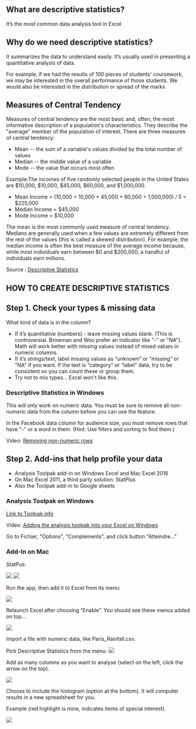 ## What are descriptive statistics?
It’s the most common data analysis tool in Excel 

## Why do we need descriptive statistics? 
It summarizes the data to understand easily. It’s usually used in presenting a quantitative analysis of data.  

For example, if we had the results of 100 pieces of students' coursework, 
we may be interested in the overall performance of those students. 
We would also be interested in the distribution or spread of the marks

## Measures of Central Tendency
Measures of central tendency are the most basic and, often, the most informative description of a population's characteristics. 
They describe the "average" member of the population of interest. 
There are three measures of central tendency:
 * Mean -- the sum of a variable's values divided by the total number of values
 * Median -- the middle value of a variable
 * Mode -- the value that occurs most often
 
Example:The incomes of five randomly selected people in the United States are $10,000, $10,000, $45,000, $60,000, and $1,000,000.
  * Mean Income = (10,000 + 10,000 + 45,000 + 60,000 + 1,000,000) / 5 = $225,000
  * Median Income = $45,000 
  * Mode Income = $10,000
  
The mean is the most commonly used measure of central tendency. 
Medians are generally used when a few values are extremely different from the rest of the values (this is called a skewed distribution).
For example, the median income is often the best measure of the average income because,
while most individuals earn between $0 and $200,000, a handful of individuals earn millions.

Source : [Descriptive Statistics](https://www.researchconnections.org/childcare/datamethods/descriptivestats.jsp)


## HOW TO CREATE DESCRIPTIVE STATISTICS
## Step 1. Check your types & missing data

What kind of data is in the column?
* If it’s quantitative (numbers) - leave missing values blank. (This is controversial. Browman and Woo prefer an indicator like "-" or "NA"). Math will work better with missing values instead of mixed values in numeric columns.
* If it’s strings/text, label missing values as “unknown” or “missing” or "NA" if you want. If the text is “category” or “label” data, try to be consistent so you can count these or group them.
* Try not to mix types... Excel won't like this.

### Descriptive Statistics in Windows

This will only work on numeric data.  You must be sure to remove all non-numeric data from the column before you can use the feature.

In the Facebook data column for audience size, you must remove rows that have "-" or a word in them.  (Hint: Use filters and sorting to find them.)

Video: [Removing non-numeric rows](https://youtu.be/8WdZciRZkuE)

## Step 2. Add-ins that help profile your data

* Analysis Toolpak add-in on Windows Excel and
Mac Excel 2016
* On Mac Excel 2011, a third party solution: StatPlus
* Also the Toolpak add-in to Google sheets

### Analysis Toolpak on Windows

[Link to Toolpak info](http://www.excel-easy.com/data-analysis/analysis-toolpak.html
)

Video: [Adding the analysis toolpak into your Excel on Windows](https://youtu.be/ZiwVY9DZ6RQ)

Go to Fichier, "Options", "Complements", and click button "Atteindre..."

### Add-In on Mac

StatPus:

<img src="assets/Histograms-83030.png">

<img src="assets/DescriptiveStats-7b7b7.png">

Run the app, then add it to Excel from its menu:

<img src="assets/DescriptiveStats-2f0e1.png">

Relaunch Excel after choosing “Enable”. You should see these menus added on top...

<img src="assets/DescriptiveStats-f9b48.png">

Import a file with numeric data, like Paris_Rainfall.csv.

Pick Descriptive Statistics from the menu:
<img src="assets/DescriptiveStats-4f645.png">

Add as many columns as you want to analyse (select on the left, click the arrow on the top).

<img src="assets/DescriptiveStats-9974b.png">

Choose to include the histogram (option at the bottom).  It will computer results in a new spreadsheet for you.

Example (red highlight is mine, indicates items of special interest).

<img src="assets/DescriptiveStats-c41de.png">
